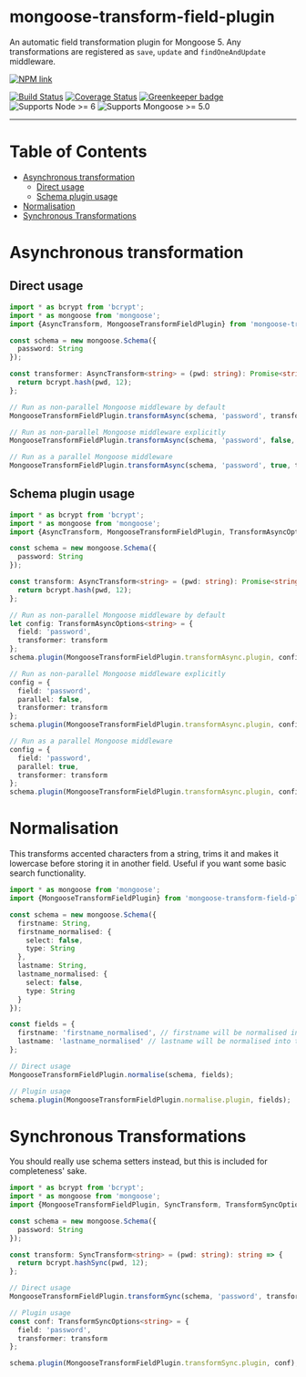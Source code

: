 # mongoose-transform-field-plugin

An automatic field transformation plugin for Mongoose 5. Any transformations are registered as `save`, `update` and `findOneAndUpdate` middleware.

[![NPM link](https://nodei.co/npm/mongoose-transform-field-plugin.svg?compact=true)](https://www.npmjs.com/package/mongoose-transform-field-plugin)

[![Build Status](https://travis-ci.org/Alorel/mongoose-transform-field-plugin.svg?branch=master)](https://travis-ci.org/Alorel/mongoose-transform-field-plugin)
[![Coverage Status](https://coveralls.io/repos/github/Alorel/mongoose-transform-field-plugin/badge.svg?branch=master)](https://coveralls.io/github/Alorel/mongoose-transform-field-plugin?branch=master)
[![Greenkeeper badge](https://badges.greenkeeper.io/Alorel/mongoose-transform-field-plugin.svg)](https://greenkeeper.io/)
![Supports Node >= 6](https://img.shields.io/badge/Node-%3E=6.0.0-brightgreen.svg)
![Supports Mongoose >= 5.0](https://img.shields.io/badge/Mongoose-%3E=5.0.0-brightgreen.svg)

-----

# Table of Contents

<!-- START doctoc generated TOC please keep comment here to allow auto update -->
<!-- DON'T EDIT THIS SECTION, INSTEAD RE-RUN doctoc TO UPDATE -->


- [Asynchronous transformation](#asynchronous-transformation)
  - [Direct usage](#direct-usage)
  - [Schema plugin usage](#schema-plugin-usage)
- [Normalisation](#normalisation)
- [Synchronous Transformations](#synchronous-transformations)

<!-- END doctoc generated TOC please keep comment here to allow auto update -->

# Asynchronous transformation

## Direct usage

```typescript
import * as bcrypt from 'bcrypt';
import * as mongoose from 'mongoose';
import {AsyncTransform, MongooseTransformFieldPlugin} from 'mongoose-transform-field-plugin';

const schema = new mongoose.Schema({
  password: String
});

const transformer: AsyncTransform<string> = (pwd: string): Promise<string> => {
  return bcrypt.hash(pwd, 12);
};

// Run as non-parallel Mongoose middleware by default
MongooseTransformFieldPlugin.transformAsync(schema, 'password', transformer);

// Run as non-parallel Mongoose middleware explicitly
MongooseTransformFieldPlugin.transformAsync(schema, 'password', false, transformer);

// Run as a parallel Mongoose middleware
MongooseTransformFieldPlugin.transformAsync(schema, 'password', true, transformer);
```

## Schema plugin usage

```typescript
import * as bcrypt from 'bcrypt';
import * as mongoose from 'mongoose';
import {AsyncTransform, MongooseTransformFieldPlugin, TransformAsyncOptions} from 'mongoose-transform-field-plugin';

const schema = new mongoose.Schema({
  password: String
});

const transform: AsyncTransform<string> = (pwd: string): Promise<string> => {
  return bcrypt.hash(pwd, 12);
};

// Run as non-parallel Mongoose middleware by default
let config: TransformAsyncOptions<string> = {
  field: 'password',
  transformer: transform
};
schema.plugin(MongooseTransformFieldPlugin.transformAsync.plugin, config);

// Run as non-parallel Mongoose middleware explicitly
config = {
  field: 'password',
  parallel: false,
  transformer: transform
};
schema.plugin(MongooseTransformFieldPlugin.transformAsync.plugin, config);

// Run as a parallel Mongoose middleware
config = {
  field: 'password',
  parallel: true,
  transformer: transform
};
schema.plugin(MongooseTransformFieldPlugin.transformAsync.plugin, config);
```

# Normalisation

This transforms accented characters from a string, trims it and makes it lowercase before storing it in another field.
Useful if you want some basic search functionality.

```typescript
import * as mongoose from 'mongoose';
import {MongooseTransformFieldPlugin} from 'mongoose-transform-field-plugin';

const schema = new mongoose.Schema({
  firstname: String,
  firstname_normalised: {
    select: false,
    type: String
  },
  lastname: String,
  lastname_normalised: {
    select: false,
    type: String
  }
});

const fields = {
  firstname: 'firstname_normalised', // firstname will be normalised into the firstname_normalised field
  lastname: 'lastname_normalised' // lastname will be normalised into the lastname_normalised field
};

// Direct usage
MongooseTransformFieldPlugin.normalise(schema, fields);

// Plugin usage
schema.plugin(MongooseTransformFieldPlugin.normalise.plugin, fields);
```

# Synchronous Transformations

You should really use schema setters instead, but this is included for completeness' sake.

```typescript
import * as bcrypt from 'bcrypt';
import * as mongoose from 'mongoose';
import {MongooseTransformFieldPlugin, SyncTransform, TransformSyncOptions} from 'mongoose-transform-field-plugin';

const schema = new mongoose.Schema({
  password: String
});

const transform: SyncTransform<string> = (pwd: string): string => {
  return bcrypt.hashSync(pwd, 12);
};

// Direct usage
MongooseTransformFieldPlugin.transformSync(schema, 'password', transform);

// Plugin usage
const conf: TransformSyncOptions<string> = {
  field: 'password',
  transformer: transform
};

schema.plugin(MongooseTransformFieldPlugin.transformSync.plugin, conf);
```